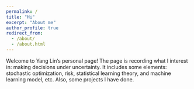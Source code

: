 ```yaml
---
permalink: /
title: "Hi"
excerpt: "About me"
author_profile: true
redirect_from: 
  - /about/
  - /about.html
---
```


Welcome to Yang Lin‘s personal page! The page is recording what I interest in: making decisions under uncertainty. It includes some elements: stochastic optimization, risk, statistical learning theory, and machine learning model, etc. Also, some projects I have done. 